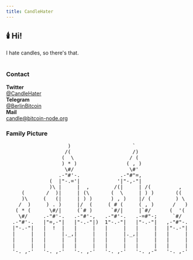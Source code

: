 ```yaml
---
title: CandleHater
---
```


## 🕯️ Hi!
I hate candles, so there's that.
<br>
<br>

### Contact
<div class="contact-box">
    <div>
        <strong>Twitter</strong><br>
        <a href="https://twitter.com/CandleHater" target="_blank">@CandleHater</a><br>
    </div>
    <div>
        <strong>Telegram</strong><br>
        <a href="https://t.me/BerlinBitcoin" target="_blank">@BerlinBitcoin</a>
    </div>
    <div>
        <strong>Mail</strong><br>
        <a href="mailto:candle@bitcoin-node.org&amp;subject=Candle Support">candle@bitcoin-node.org</a>
    </div>
</div>

### Family Picture
<pre class="ascii-candle">
                    )                    `
                   /(                    /)
                  (  \                  / (
                  ) * )                ( , )
                   \#/                  \#'
                 .-"#'-.             .-"#"=,
              (  |"-.='|            '|"-,-"|
              )\ |     |  ,        /(|     | /(         ,
     (       /  )|     | (\       (  \     | ) )       ((
     )\     (   (|     | ) )      ) , )    |/ (        ) \
    /  )     ) . )     |/  (     ( # (     ( , )      /   )
   ( * (      \#/|     (`# )      `#/|     |`#/      (  '(
    \#/     .-"#'-.   .-"#'-,   .-"#'-.   .-=#"-;     `#/
  .-"#'-.   |"=,-"|   |"-.-"|)  1"-.-"|   |"-.-"|   ,-"#"-.
  |"-.-"|   |  !  |   |     |   |     |   |     |   |"-.-"|
  |     |   |     |._,|     |   |     |._,|     |   |     |
  |     |   |     |   |     |   |     |   |     |   |     |
  |     |   |     |   |     |   |     |   |     |   |     |
  '-._,-'   '-._,-'   '-._,-'   '-._,-'   '-._,-"   '-._,-'
</pre>
